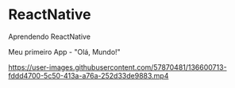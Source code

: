 # ReactNative
Aprendendo ReactNative

Meu primeiro App - "Olá, Mundo!"

https://user-images.githubusercontent.com/57870481/136600713-fddd4700-5c50-413a-a76a-252d33de9883.mp4

